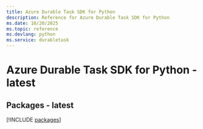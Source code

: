 ```yaml
---
title: Azure Durable Task SDK for Python
description: Reference for Azure Durable Task SDK for Python
ms.date: 10/20/2025
ms.topic: reference
ms.devlang: python
ms.service: durabletask
---
```

# Azure Durable Task SDK for Python - latest
## Packages - latest
[!INCLUDE [packages](durable-task-index.md)]